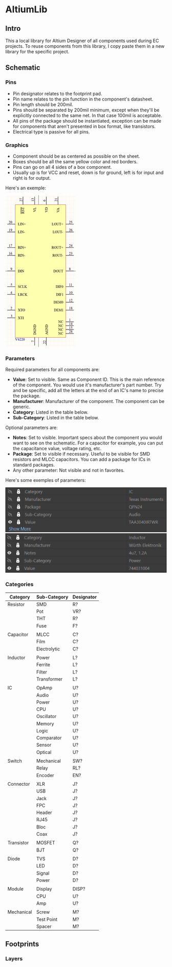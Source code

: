 # AltiumLib

## Intro

This a local library for Altium Designer of all components used during EC projects. To reuse components from this library, I copy paste them in a new library for the specific project.

## Schematic

### Pins

- Pin designator relates to the footprint pad.
- Pin name relates to the pin function in the component's datasheet.
- Pin length should be 200mil. 
- Pins should be separated by 200mil minimum, except when they'll be explicitly connected to the same net.
In that case 100mil is acceptable.
- All pins of the package should be instantiated, exception can be made for components that aren't presented in box format, like transistors.
- Electrical type is passive for all pins.

### Graphics

- Component should be as centered as possible on the sheet.
- Boxes should be all the same yellow color and red borders.
- Pins can go on all 4 sides of a box component.
- Usually up is for VCC and reset, down is for ground, left is for input and right is for output.

Here's an exemple:

![Schematic](img/sch.png)


### Parameters

Required parameters for all components are:

- **Value**: Set to visible. Same as Component ID. This is the main reference of the component. You would use it's manufacturer's part number. Try and be specific, add all the letters at the end of an IC's name to precise the package. 
- **Manufacturer**: Manufacturer of the component. The component can be generic.
- **Category**: Listed in the table below.
- **Sub-Category**: Listed in the table below.

Optional parameters are:

- **Notes**: Set to visible. Important specs about the component you would want to see on the schematic. For a capacitor for example, you can put the capacitance value, voltage rating, etc.
- **Package**: Set to visible if necessary. Useful to be visible for SMD resistors and MLCC capacitors. You can add a package for ICs in standard packages.
- Any other parameter: Not visible and not in favorites.

Here's some exemples of parameters:

![parameters](img/prm.png)
![more parameters](img/prm2.png)

### Categories

| **Category** | **Sub-Category** | **Designator** |
|--------------|------------------|----------------|
| Resistor     | SMD              | R?             |
|              | Pot              | VR?            |
|              | THT              | R?             |
|              | Fuse             | F?             |
|              |                  |                |
| Capacitor    | MLCC             | C?             |
|              | Film             | C?             |
|              | Electrolytic     | C?             |
|              |                  |                |
| Inductor     | Power            | L?             |
|              | Ferrite          | L?             |
|              | Filter           | L?             |
|              | Transformer      | L?             |
|              |                  |                |
| IC           | OpAmp            | U?             |
|              | Audio            | U?             |
|              | Power            | U?             |
|              | CPU              | U?             |
|              | Oscillator       | U?             |
|              | Memory           | U?             |
|              | Logic            | U?             |
|              | Comparator       | U?             |
|              | Sensor           | U?             |
|              | Optical          | U?             |
|              |                  |                |
| Switch       | Mechanical       | SW?            |
|              | Relay            | RL?            |
|              | Encoder          | EN?            |
|              |                  |                |
| Connector    | XLR              | J?             |
|              | USB              | J?             |
|              | Jack             | J?             |
|              | FPC              | J?             |
|              | Header           | J?             |
|              | RJ45             | J?             |
|              | Bloc             | J?             |
|              | Coax             | J?             |
|              |                  |                |
| Transistor   | MOSFET           | Q?             |
|              | BJT              | Q?             |
|              |                  |                |
| Diode        | TVS              | D?             |
|              | LED              | D?             |
|              | Signal           | D?             |
|              | Power            | D?             |
|              |                  |                |
| Module       | Display          | DISP?          |
|              | CPU              | U?             |
|              | Amp              | U?             |
|              |                  |                |
| Mechanical   | Screw            | M?             |
|              | Test Point       | M?             |
|              | Spacer           | M?             |

## Footprints

### Layers
